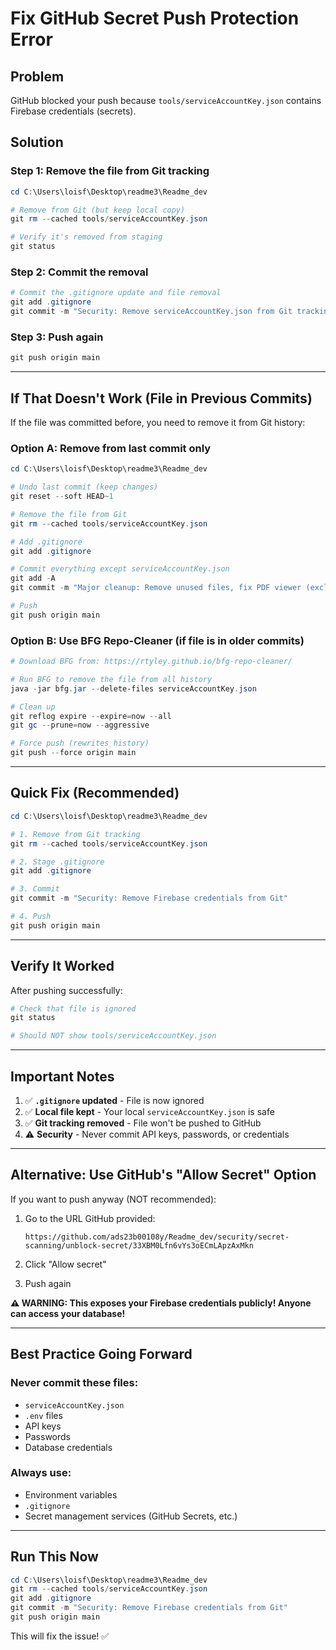 # Fix GitHub Secret Push Protection Error

## Problem
GitHub blocked your push because `tools/serviceAccountKey.json` contains Firebase credentials (secrets).

## Solution

### **Step 1: Remove the file from Git tracking**
```powershell
cd C:\Users\loisf\Desktop\readme3\Readme_dev

# Remove from Git (but keep local copy)
git rm --cached tools/serviceAccountKey.json

# Verify it's removed from staging
git status
```

### **Step 2: Commit the removal**
```powershell
# Commit the .gitignore update and file removal
git add .gitignore
git commit -m "Security: Remove serviceAccountKey.json from Git tracking"
```

### **Step 3: Push again**
```powershell
git push origin main
```

---

## If That Doesn't Work (File in Previous Commits)

If the file was committed before, you need to remove it from Git history:

### **Option A: Remove from last commit only**
```powershell
cd C:\Users\loisf\Desktop\readme3\Readme_dev

# Undo last commit (keep changes)
git reset --soft HEAD~1

# Remove the file from Git
git rm --cached tools/serviceAccountKey.json

# Add .gitignore
git add .gitignore

# Commit everything except serviceAccountKey.json
git add -A
git commit -m "Major cleanup: Remove unused files, fix PDF viewer (excluding secrets)"

# Push
git push origin main
```

### **Option B: Use BFG Repo-Cleaner (if file is in older commits)**
```powershell
# Download BFG from: https://rtyley.github.io/bfg-repo-cleaner/

# Run BFG to remove the file from all history
java -jar bfg.jar --delete-files serviceAccountKey.json

# Clean up
git reflog expire --expire=now --all
git gc --prune=now --aggressive

# Force push (rewrites history)
git push --force origin main
```

---

## Quick Fix (Recommended)

```powershell
cd C:\Users\loisf\Desktop\readme3\Readme_dev

# 1. Remove from Git tracking
git rm --cached tools/serviceAccountKey.json

# 2. Stage .gitignore
git add .gitignore

# 3. Commit
git commit -m "Security: Remove Firebase credentials from Git"

# 4. Push
git push origin main
```

---

## Verify It Worked

After pushing successfully:

```powershell
# Check that file is ignored
git status

# Should NOT show tools/serviceAccountKey.json
```

---

## Important Notes

1. ✅ **`.gitignore` updated** - File is now ignored
2. ✅ **Local file kept** - Your local `serviceAccountKey.json` is safe
3. ✅ **Git tracking removed** - File won't be pushed to GitHub
4. ⚠️ **Security** - Never commit API keys, passwords, or credentials

---

## Alternative: Use GitHub's "Allow Secret" Option

If you want to push anyway (NOT recommended):

1. Go to the URL GitHub provided:
   ```
   https://github.com/ads23b00108y/Readme_dev/security/secret-scanning/unblock-secret/33XBM0Lfn6vYs3oECmLApzAxMkn
   ```

2. Click "Allow secret"

3. Push again

**⚠️ WARNING: This exposes your Firebase credentials publicly! Anyone can access your database!**

---

## Best Practice Going Forward

### **Never commit these files:**
- `serviceAccountKey.json`
- `.env` files
- API keys
- Passwords
- Database credentials

### **Always use:**
- Environment variables
- `.gitignore`
- Secret management services (GitHub Secrets, etc.)

---

## Run This Now

```powershell
cd C:\Users\loisf\Desktop\readme3\Readme_dev
git rm --cached tools/serviceAccountKey.json
git add .gitignore
git commit -m "Security: Remove Firebase credentials from Git"
git push origin main
```

This will fix the issue! ✅
